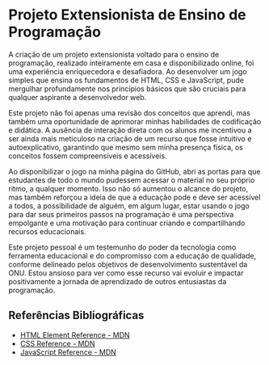 # Projeto Extensionista de Ensino de Programação

A criação de um projeto extensionista voltado para o ensino de programação, realizado inteiramente em casa e disponibilizado online, foi uma experiência enriquecedora e desafiadora. Ao desenvolver um jogo simples que ensina os fundamentos de HTML, CSS e JavaScript, pude mergulhar profundamente nos princípios básicos que são cruciais para qualquer aspirante a desenvolvedor web.

Este projeto não foi apenas uma revisão dos conceitos que aprendi, mas também uma oportunidade de aprimorar minhas habilidades de codificação e didática. A ausência de interação direta com os alunos me incentivou a ser ainda mais meticuloso na criação de um recurso que fosse intuitivo e autoexplicativo, garantindo que mesmo sem minha presença física, os conceitos fossem compreensíveis e acessíveis.

Ao disponibilizar o jogo na minha página do GitHub, abri as portas para que estudantes de todo o mundo pudessem acessar o material no seu próprio ritmo, a qualquer momento. Isso não só aumentou o alcance do projeto, mas também reforçou a ideia de que a educação pode e deve ser acessível a todos, a possibilidade de alguém, em algum lugar, estar usando o jogo para dar seus primeiros passos na programação é uma perspectiva empolgante e uma motivação para continuar criando e compartilhando recursos educacionais.

Este projeto pessoal é um testemunho do poder da tecnologia como ferramenta educacional e do compromisso com a educação de qualidade, conforme delineado pelos objetivos de desenvolvimento sustentável da ONU. Estou ansioso para ver como esse recurso vai evoluir e impactar positivamente a jornada de aprendizado de outros entusiastas da programação.

## Referências Bibliográficas

- [HTML Element Reference - MDN](https://developer.mozilla.org/pt-BR/docs/Web/HTML/Element)
- [CSS Reference - MDN](https://developer.mozilla.org/pt-BR/docs/Web/CSS)
- [JavaScript Reference - MDN](https://developer.mozilla.org/pt-BR/docs/Web/JavaScript)
